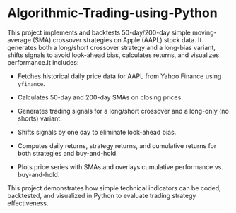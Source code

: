 # Algorithmic-Trading-using-Python
This project implements and backtests 50-day/200-day simple moving-average (SMA) crossover strategies on Apple (AAPL) stock data. It generates both a long/short crossover strategy and a long-bias variant, shifts signals to avoid look-ahead bias, calculates returns, and visualizes performance.It includes:

- Fetches historical daily price data for AAPL from Yahoo Finance using `yfinance`.
  
- Calculates 50-day and 200-day SMAs on closing prices.
  
- Generates trading signals for a long/short crossover and a long-only (no shorts) variant.
   
- Shifts signals by one day to eliminate look-ahead bias.
  
- Computes daily returns, strategy returns, and cumulative returns for both strategies and buy-and-hold.
   
- Plots price series with SMAs and overlays cumulative performance vs. buy-and-hold.  

This project demonstrates how simple technical indicators can be coded, backtested, and visualized in Python to evaluate trading strategy effectiveness.
